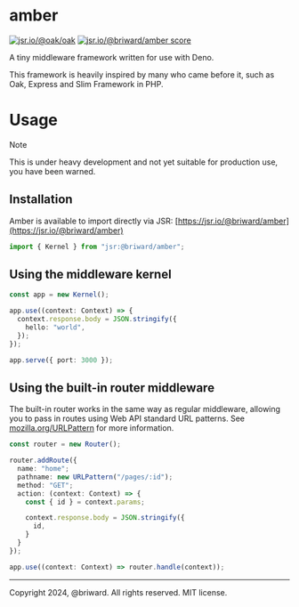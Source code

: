 # amber

[![jsr.io/@oak/oak](https://jsr.io/badges/@briward/amber)](https://jsr.io/@briward/amber)
[![jsr.io/@briward/amber score](https://jsr.io/badges/@briward/amber/score)](https://jsr.io/@briward/amber)

A tiny middleware framework written for use with Deno.

This framework is heavily inspired by many who came before it, such as Oak,
Express and Slim Framework in PHP.

# Usage

> [!NOTE]
> This is under heavy development and not yet suitable for production use, you
> have been warned.

## Installation

Amber is available to import directly via JSR:
[https://jsr.io/@briward/amber](https://jsr.io/@briward/amber)

```ts
import { Kernel } from "jsr:@briward/amber";
```

## Using the middleware kernel

```ts
const app = new Kernel();

app.use((context: Context) => {
  context.response.body = JSON.stringify({
    hello: "world",
  });
});

app.serve({ port: 3000 });
```

## Using the built-in router middleware

The built-in router works in the same way as regular middleware, allowing you to
pass in routes using Web API standard URL patterns. See
[mozilla.org/URLPattern](https://developer.mozilla.org/en-US/docs/Web/API/URLPattern)
for more information.

```ts
const router = new Router();

router.addRoute({
  name: "home";
  pathname: new URLPattern("/pages/:id");
  method: "GET";
  action: (context: Context) => {
    const { id } = context.params;

    context.response.body = JSON.stringify({
      id,
    }
  }
});

app.use((context: Context) => router.handle(context));
```

---

Copyright 2024, @briward. All rights reserved. MIT license.
